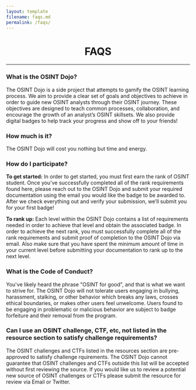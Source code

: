 ```yaml
---
layout: template
filename: faqs.md
permalink: /faqs/
---
```


<head>
<link rel="shortcut icon" type="image/x-icon" href="bullet.svg">
</head>

<center> <h1> FAQS </h1> </center>
<hr>

<h3>What is the OSINT Dojo?</h3>
<p>The OSINT Dojo is a side project that attempts to gamify the OSINT learning process. We aim to provide a clear set of goals and objectives to achieve in order to guide new OSINT analysts through their OSINT journey.  These objectives are designed to teach common processes, collaboration, and encourage the growth of an analyst’s OSINT skillsets. We also provide digital badges to help track your progress and show off to your friends!</p>

<h3>How much is it?</h3>
<p>The OSINT Dojo will cost you nothing but time and energy. </p>

<h3>How do I participate?</h3>
<p><b>To get started:</b> In order to get started, you must first earn the rank of OSINT student. Once you’ve successfully completed all of the rank requirements found here, please reach out to the OSINT Dojo and submit your required documentation using the email you would like the badge to be awarded to. After we check everything out and verify your submission, we’ll submit you for your first badge!</p>

<p><b>To rank up:</b> Each level within the OSINT Dojo contains a list of requirements needed in order to achieve that level and obtain the associated badge. In order to achieve the next rank, you must successfully complete all of the rank requirements and submit proof of completion to the OSINT Dojo via email. Also make sure that you have spent the minimum amount of time in your current level before submitting your documentation to rank up to the next level. </p>

<h3>What is the Code of Conduct?</h3>
<p> You've likely heard the phrase "OSINT for good", and that is what we want to strive for. The OSINT Dojo will not tolerate users engaging in bullying, harassment, stalking, or other behavior which breaks any laws, crosses ethical boundaries, or makes other users feel unwelcome. Users found to be engaging in problematic or malicious behavior are subject to badge forfeiture and their removal from the program.</p>

<h3>Can I use an OSINT challenge, CTF, etc, not listed in the resource section to satisfy challenge requirements?</h3>
<p> The OSINT challenges and CTFs listed in the resources section are pre-approved to satisfy challenge rquirements. The OSINT Dojo cannot guarantee that OSINT challenges and CTFs outside this list will be accepted without first reviewing the source. If you would like us to review a potential new source of OSINT challenges or CTFs please submit the resource for review via Email or Twitter.</p>
